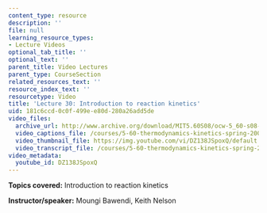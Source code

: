 ```yaml
---
content_type: resource
description: ''
file: null
learning_resource_types:
- Lecture Videos
optional_tab_title: ''
optional_text: ''
parent_title: Video Lectures
parent_type: CourseSection
related_resources_text: ''
resource_index_text: ''
resourcetype: Video
title: 'Lecture 30: Introduction to reaction kinetics'
uid: 181c6ccd-0c0f-499e-e80d-280a26add5de
video_files:
  archive_url: http://www.archive.org/download/MIT5.60S08/ocw-5_60-s08-lec30_300k.mp4
  video_captions_file: /courses/5-60-thermodynamics-kinetics-spring-2008/9e33f7ebb4635f81937c4d17113d7cd9_DZ138JSpoxQ.vtt
  video_thumbnail_file: https://img.youtube.com/vi/DZ138JSpoxQ/default.jpg
  video_transcript_file: /courses/5-60-thermodynamics-kinetics-spring-2008/b6180986f92e4d8cd16bb9ebfda44536_DZ138JSpoxQ.pdf
video_metadata:
  youtube_id: DZ138JSpoxQ
---
```


**Topics covered:** Introduction to reaction kinetics

**Instructor/speaker:** Moungi Bawendi, Keith Nelson